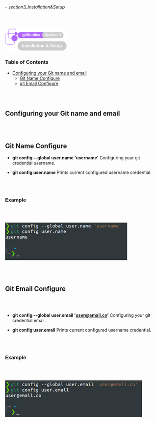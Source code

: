 ###### - section3_Installation&Setup

<br>

<!--
Section Header
-->

![section3Header](../../src/git/doc/section03Header.png 'Section 3 Header')

<!--
Table of Contents 
-->

### **Table of Contents**

+ [Configuring your Git name and email](#configuring-your-git-name-and-email)
    - [Git Name Configure](#git-name-configure)
    - [git Email Configure](#git-email-configure)

<br>
<br>

## **Configuring your Git name and email**

<br>
<br>

## **Git Name Configure**

* **git config --global user.name 'username'**
Configuring your git credential username.

* **git config user.name**
Prints current configured username credential.

<br>
<br>

### **Example**

<br>
<br>

![gitconfigusernameCommand](../../src/git/gitconfigusernameCommand.png "The git user.name config command")

<br>
<br>

## **Git Email Configure**

<br>
<br>

* **git config --global user.email 'user@email.co'**
Configuring your git credential email.

* **git config user.email**
Prints current configured username credential.

<br>
<br>

### **Example**

<br>
<br>

![gitconfiguseremailCommand](../../src/git/gitconfiguseremailCommand.png "The git user.email config command")

<br>
<br>

<!--
End of Document
-->